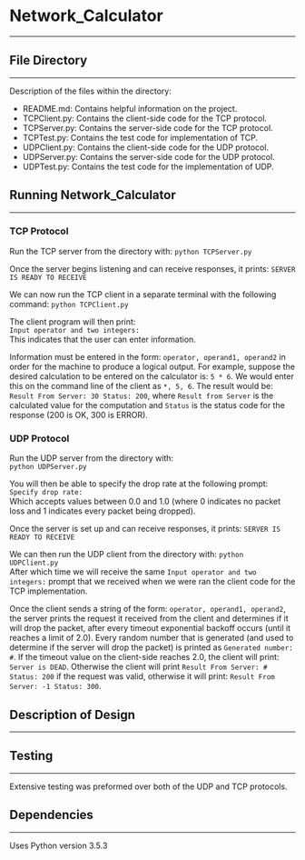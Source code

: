 # Network_Calculator
---
<!-- add description of the project (the goal) -->

<!-- description of files -->
## File Directory
----
Description of the files within the directory:
+ README.md: Contains helpful information on the project.
+ TCPClient.py: Contains the client-side code for the TCP protocol.
+ TCPServer.py: Contains the server-side code for the TCP protocol.
+ TCPTest.py: Contains the test code for implementation of TCP.
+ UDPClient.py: Contains the client-side code for the UDP protocol.
+ UDPServer.py: Contains the server-side code for the UDP protocol.
+ UDPTest.py: Contains the test code for the implementation of UDP.

<!-- add how to run the program  -->
## Running Network_Calculator
---
### TCP Protocol
Run the TCP server from the directory with: `python TCPServer.py`

Once the server begins listening and can receive responses, it prints:
`SERVER IS READY TO RECEIVE`    

We can now run the TCP client in a separate terminal with the following command:
`python TCPClient.py`    

The client program will then print:    
`Input operator and two integers:`    
This indicates that the user can enter information.

Information must be entered in the form:
`operator, operand1, operand2` in order for the machine to produce a logical output. For example, suppose the desired calculation to be entered on the calculator is:  `5 * 6`. We would enter this on the command line of the client as `*, 5, 6`. The result would be: `Result From Server: 30 Status: 200`, where `Result from Server` is the calculated value for the computation and `Status` is the status code for the response (200 is OK, 300 is ERROR).

### UDP Protocol
Run the UDP server from the directory with:   
`python UDPServer.py`   

You will then be able to specify the drop rate at the following prompt:   
`Specify drop rate:`    
Which accepts values between 0.0 and 1.0 (where 0 indicates no packet loss and 1 indicates every packet being dropped).

Once the server is set up and can receive responses, it prints:
`SERVER IS READY TO RECEIVE`

We can then run the UDP client from the directory with:
`python UDPClient.py`    
After which time we will receive the same
`Input operator and two integers:` prompt that we received when we were ran the client code for the TCP implementation.

Once the client sends a string of the form: `operator, operand1, operand2`, the server prints the request it received from the client and determines if it will drop the packet, after every timeout exponential backoff occurs (until it reaches a limit of 2.0). Every random number that is generated (and used to determine if the server will drop the packet) is printed as `Generated number: #`. If the timeout value on the client-side reaches 2.0, the client will print: `Server is DEAD`. Otherwise the client will print `Result From Server: # Status: 200` if the request was valid, otherwise it will print: `Result From Server: -1 Status: 300`.

## Description of Design
---

## Testing
---
Extensive testing was preformed over both of the UDP and TCP protocols.
## Dependencies
---
Uses Python version 3.5.3





<!-- For our examples we test
Once the server waits and -->
<!-- add description of the program (the goal) and design FOR CLASS -->

<!-- Extensions/ improvements -->

<!-- add description of the tests -->


<!-- Page or so of description of overall design, how it works, and tradeoffs considered and made. Improvements or extensions (and how they can be made). Instructions on how to run the program -->


<!-- 3. Description of tests ran on programs. -->
